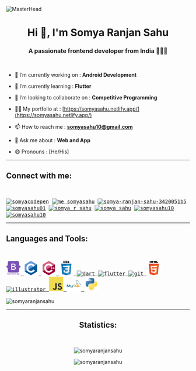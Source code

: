![MasterHead](https://i.postimg.cc/rw6bS3Yf/Purple-and-Black-Fitness-Coaching-Linked-In-Banner.png)

<h1 align="center">Hi 👋, I'm Somya Ranjan Sahu</h1>
<h3 align="center">A passionate frontend developer from India 👨🏽‍💻</h3>

<br>

- 🔭 I’m currently working on : **Android Development**

- 🌱 I’m currently learning : **Flutter**

- 👯 I’m looking to collaborate on : **Competitive Programming**

- 👨‍💻 My portfolio at : [https://somyasahu.netlify.app/](https://somyasahu.netlify.app/)

- 📫 How to reach me : **somyasahu10@gmail.com**

- 💬 Ask me about : **Web and App**

- 😄 Pronouns : [He/His]

<hr>
<h2 align="left">Connect with me:</h2>
<br>

<p align="left">
<kbd> <a href="https://codepen.io/somyacodepen" target="blank"><img align="center" src="https://raw.githubusercontent.com/rahuldkjain/github-profile-readme-generator/master/src/images/icons/Social/codepen.svg" alt="somyacodepen" height="30" width="40" /></a> </kbd>
<kbd> <a href="https://twitter.com/me_somyasahu" target="blank"><img align="center" src="https://raw.githubusercontent.com/rahuldkjain/github-profile-readme-generator/master/src/images/icons/Social/twitter.svg" alt="me_somyasahu" height="30" width="40" /></a> </kbd>
<kbd> <a href="https://linkedin.com/in/somya-ranjan-sahu-3420051b5" target="blank"><img align="center" src="https://raw.githubusercontent.com/rahuldkjain/github-profile-readme-generator/master/src/images/icons/Social/linked-in-alt.svg" alt="somya-ranjan-sahu-3420051b5" height="30" width="40" /></a> </kbd>
<kbd> <a href="https://fb.com/somyasahu01" target="blank"><img align="center" src="https://raw.githubusercontent.com/rahuldkjain/github-profile-readme-generator/master/src/images/icons/Social/facebook.svg" alt="somyasahu01" height="30" width="40" /></a> </kbd>
<kbd> <a href="https://instagram.com/somya_r_sahu" target="blank"><img align="center" src="https://raw.githubusercontent.com/rahuldkjain/github-profile-readme-generator/master/src/images/icons/Social/instagram.svg" alt="somya_r_sahu" height="30" width="40" /></a> </kbd>
<kbd> <a href="https://www.codechef.com/users/somya_sahu" target="blank"><img align="center" src="https://cdn.jsdelivr.net/npm/simple-icons@3.1.0/icons/codechef.svg" alt="somya_sahu" height="30" width="40" /></a> </kbd>
<kbd> <a href="https://www.hackerrank.com/somyasahu10" target="blank"><img align="center" src="https://raw.githubusercontent.com/rahuldkjain/github-profile-readme-generator/master/src/images/icons/Social/hackerrank.svg" alt="somyasahu10" height="30" width="40" /></a> </kbd>
<kbd> <a href="https://auth.geeksforgeeks.org/user/somyasahu10" target="blank"><img align="center" src="https://raw.githubusercontent.com/rahuldkjain/github-profile-readme-generator/master/src/images/icons/Social/geeks-for-geeks.svg" alt="somyasahu10" height="30" width="40" /></a> </kbd>
</p>

<hr>
<h2 align="left">Languages and Tools:</h2>
<br>

<p align="left">
<kbd> <a href="https://getbootstrap.com" target="_blank" rel="noreferrer"> <img src="https://raw.githubusercontent.com/devicons/devicon/master/icons/bootstrap/bootstrap-plain-wordmark.svg" alt="bootstrap" width="40" height="40"/> </a> </kbd> 
<kbd> <a href="https://www.cprogramming.com/" target="_blank" rel="noreferrer"> <img src="https://raw.githubusercontent.com/devicons/devicon/master/icons/c/c-original.svg" alt="c" width="40" height="40"/> </a> </kbd> 
<kbd> <a href="https://www.w3schools.com/cpp/" target="_blank" rel="noreferrer"> <img src="https://raw.githubusercontent.com/devicons/devicon/master/icons/cplusplus/cplusplus-original.svg" alt="cplusplus" width="40" height="40"/> </a> </kbd> 
<kbd> <a href="https://www.w3schools.com/css/" target="_blank" rel="noreferrer"> <img src="https://raw.githubusercontent.com/devicons/devicon/master/icons/css3/css3-original-wordmark.svg" alt="css3" width="40" height="40"/> </a> </kbd> 
<kbd> <a href="https://dart.dev" target="_blank" rel="noreferrer"> <img src="https://www.vectorlogo.zone/logos/dartlang/dartlang-icon.svg" alt="dart" width="40" height="40"/> </a> </kbd> 
<kbd> <a href="https://flutter.dev" target="_blank" rel="noreferrer"> <img src="https://www.vectorlogo.zone/logos/flutterio/flutterio-icon.svg" alt="flutter" width="40" height="40"/> </a> </kbd> 
<kbd> <a href="https://git-scm.com/" target="_blank" rel="noreferrer"> <img src="https://www.vectorlogo.zone/logos/git-scm/git-scm-icon.svg" alt="git" width="40" height="40"/> </a> </kbd> 
<kbd> <a href="https://www.w3.org/html/" target="_blank" rel="noreferrer"> <img src="https://raw.githubusercontent.com/devicons/devicon/master/icons/html5/html5-original-wordmark.svg" alt="html5" width="40" height="40"/> </a> </kbd> 
<kbd> <a href="https://www.adobe.com/in/products/illustrator.html" target="_blank" rel="noreferrer"> <img src="https://www.vectorlogo.zone/logos/adobe_illustrator/adobe_illustrator-icon.svg" alt="illustrator" width="40" height="40"/> </a> </kbd> 
<kbd> <a href="https://developer.mozilla.org/en-US/docs/Web/JavaScript" target="_blank" rel="noreferrer"> <img src="https://raw.githubusercontent.com/devicons/devicon/master/icons/javascript/javascript-original.svg" alt="javascript" width="40" height="40"/> </a> </kbd> 
<kbd> <a href="https://www.mysql.com/" target="_blank" rel="noreferrer"> <img src="https://raw.githubusercontent.com/devicons/devicon/master/icons/mysql/mysql-original-wordmark.svg" alt="mysql" width="40" height="40"/> </a> </kbd> 
<kbd> <a href="https://www.python.org" target="_blank" rel="noreferrer"> <img src="https://raw.githubusercontent.com/devicons/devicon/master/icons/python/python-original.svg" alt="python" width="40" height="40"/> </a> </kbd> 
</p>

<p><img align="center" src="https://github-readme-stats.vercel.app/api/top-langs?username=somyaranjansahu&show_icons=true&theme=algolia&locale=en&layout=compact" alt="somyaranjansahu" /></p>

<hr>
<h2 align="center">Statistics:</h2>
<br>

<p align="center">
<img src="https://github-readme-stats.vercel.app/api?username=somyaranjansahu&show_icons=true&theme=algolia&count_private=true&include_all_commits=true" alt="somyaranjansahu" />
</p>

<p align="center"><img src="https://github-readme-streak-stats.herokuapp.com/?user=somyaranjansahu&theme=algolia" alt="somyaranjansahu" /></p>

